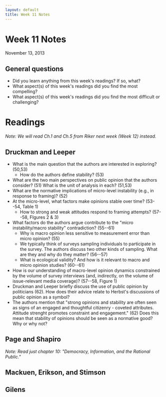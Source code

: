 ```yaml
---
layout: default
title: Week 11 Notes
---
```


# Week 11 Notes #
November 13, 2013

## General questions ##
* Did you learn anything from this week's readings? If so, what?
* What aspect(s) of this week's readings did you find the most compelling?
* What aspect(s) of this week's readings did you find the most difficult or challenging?


# Readings #

*Note: We will read Ch.1 and Ch.5 from Riker next week (Week 12) instead.*

## Druckman and Leeper ##
* What is the main question that the authors are interested in exploring? (50,53)
  * How do the authors define stability? (53)
* What are the two main perspectives on public opinion that the authors consider? (51) What is the unit of analysis in each? (51,53)
* What are the normative implications of micro-level instability (e.g., in response to framing)? (52)
* At the micro-level, what factors make opinions stable over time? (53--54, Table 1)
  * How to strong and weak attitudes respond to framing attempts? (57--58, FIgures 2 & 3)
* What factors do the authors argue contribute to the "micro instability/macro stability" contradiction? (55--61)
  * Why is macro opinion less sensitive to measurement error than micro opinion? (55)
  * We typically think of surveys sampling individuals to participate in the survey. The authors discuss two other kinds of sampling. What are they and why do they matter? (56--57)
  * What is ecological validity? And how is it relevant to macro and micro opinion studies? (60--61)
* How is our understanding of macro-level opinion dynamics constrained by the volume of survey interviews (and, indirectly, on the volume of issue-relevant media coverage)? (57--58, Figure 1)
* Druckman and Leeper briefly discuss the use of public opinion by politicians (62). How does their advice relate to Herbst's discussions of public opinion as a symbol?
* The authors mention that "strong opinions and stability are often seen as signs of an engaged and thoughtful citizenry - coveted attributes. Attitude strenght promotes constraint and engagement." (62) Does this mean that stability of opinions should be seen as a normative good? Why or why not?


## Page and Shapiro ##
*Note: Read just chapter 10: "Democracy, Information, and the Rational Public."*


## Mackuen, Erikson, and Stimson ##


## Gilens ##
